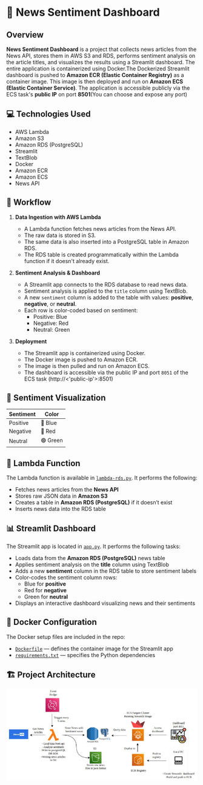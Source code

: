 # 📰 News Sentiment Dashboard
## Overview
**News Sentiment Dashboard** is a project that collects news articles from the News API, stores them in AWS S3 and RDS, performs sentiment analysis on the article titles, and visualizes the results using a Streamlit dashboard. The entire application is containerized using Docker.The Dockerized Streamlit dashboard is pushed to **Amazon ECR (Elastic Container Registry)** as a container image. This image is then deployed and run on **Amazon ECS (Elastic Container Service)**. The application is accessible publicly via the ECS task's **public IP** on port **8501**(You can choose and expose any port)

## 💻 Technologies Used

- AWS Lambda  
- Amazon S3  
- Amazon RDS (PostgreSQL)  
- Streamlit  
- TextBlob  
- Docker  
- Amazon ECR  
- Amazon ECS  
- News API
  
## 🔁 Workflow
1. **Data Ingestion with AWS Lambda**
   - A Lambda function fetches news articles from the News API.
   - The raw data is stored in S3.
   - The same data is also inserted into a PostgreSQL table in Amazon RDS.
   - The RDS table is created programmatically within the Lambda function if it doesn't already exist.
2. **Sentiment Analysis & Dashboard**
   - A Streamlit app connects to the RDS database to read news data.
   - Sentiment analysis is applied to the `title` column using TextBlob.
   - A new `sentiment` column is added to the table with values: **positive**, **negative**, or **neutral**.
   - Each row is color-coded based on sentiment:
     - Positive: Blue
     - Negative: Red
     - Neutral: Green

3. **Deployment**
   - The Streamlit app is containerized using Docker.
   - The Docker image is pushed to Amazon ECR.
   - The image is then pulled and run on Amazon ECS.
   - The dashboard is accessible via the public IP and port `8051` of the ECS task (http://<'public-ip'>:8501)


## 🎨 Sentiment Visualization

| Sentiment | Color  |
|-----------|--------|
| Positive  | 🔵 Blue   |
| Negative  | 🔴 Red    |
| Neutral   | 🟢 Green  |

## 📂 Lambda Function

The Lambda function is available in [`lambda-rds.py`](./lambda-rds.py). It performs the following:

- Fetches news articles from the **News API**
- Stores raw JSON data in **Amazon S3**
- Creates a table in **Amazon RDS (PostgreSQL)** if it doesn’t exist
- Inserts news data into the RDS table

## 📊 Streamlit Dashboard

The Streamlit app is located in [`app.py`](./app.py). It performs the following tasks:

- Loads data from the **Amazon RDS (PostgreSQL)** news table
- Applies sentiment analysis on the **title** column using TextBlob
- Adds a new **sentiment** column in the RDS table to store sentiment labels
- Color-codes the sentiment column rows:  
  - Blue for **positive**  
  - Red for **negative**  
  - Green for **neutral**
- Displays an interactive dashboard visualizing news and their sentiments

## 🐳 Docker Configuration

The Docker setup files are included in the repo:

- [`Dockerfile`](./Dockerfile) — defines the container image for the Streamlit app  
- [`requirements.txt`](./requirements.txt) — specifies the Python dependencies

## 🏗️ Project Architecture

![Project Architecture](./streamlit.jpeg)


